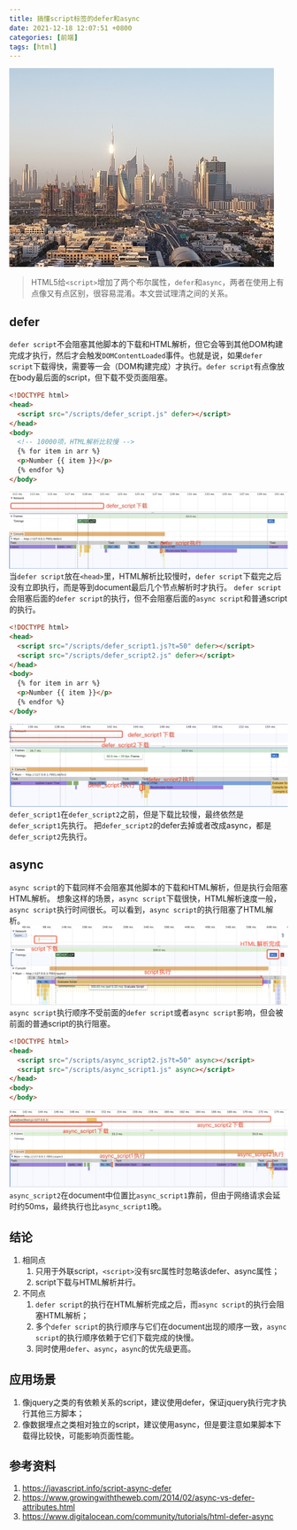 ```yaml
---
title: 搞懂script标签的defer和async
date: 2021-12-18 12:07:51 +0800
categories: [前端]
tags: [html]
---
```


![istockphoto-1181207540-170667a.jpeg](/assets/img/blogs/efa03688-558a-45c6-b8af-85dd2d8411bd.jpeg)

> HTML5给`<script>`增加了两个布尔属性，`defer`和`async`，两者在使用上有点像又有点区别，很容易混淆。本文尝试理清之间的关系。

## defer

`defer script`不会阻塞其他脚本的下载和HTML解析，但它会等到其他DOM构建完成才执行，然后才会触发`DOMContentLoaded`事件。也就是说，如果`defer script`下载得快，需要等一会（DOM构建完成）才执行。`defer script`有点像放在body最后面的script，但下载不受页面阻塞。

```html
<!DOCTYPE html>
<head>
  <script src="/scripts/defer_script.js" defer></script>
</head>
<body>
  <!-- 10000项，HTML解析比较慢 -->
  {% for item in arr %}
  <p>Number {{ item }}</p>
  {% endfor %}
</body>
```

![defer\_HFFS.jpg](/assets/img/blogs/7e9bac96-bd2f-431a-a6be-b856a83ff35e.jpeg)
当`defer script`放在`<head>`里，HTML解析比较慢时，`defer script`下载完之后没有立即执行，而是等到document最后几个节点解析时才执行。
`defer script`会阻塞后面的`defer script`的执行，但不会阻塞后面的`async script`和普通script的执行。

```html
<!DOCTYPE html>
<head>
  <script src="/scripts/defer_script1.js?t=50" defer></script>
  <script src="/scripts/defer_script2.js" defer></script>
</head>
<body>
  {% for item in arr %}
  <p>Number {{ item }}</p>
  {% endfor %}
</body>
```

![defer2\_HFFS.jpg](/assets/img/blogs/1795a0fd-551e-48b2-af18-856cb2a0b110.jpeg)
`defer_script1`在`defer_script2`之前，但是下载比较慢，最终依然是`defer_script1`先执行。
把`defer_script2`的defer去掉或者改成async，都是`defer_script2`先执行。

## async

`async script`的下载同样不会阻塞其他脚本的下载和HTML解析，但是执行会阻塞HTML解析。
想象这样的场景，`async script`下载很快，HTML解析速度一般，`async script`执行时间很长。可以看到，`async script`的执行阻塞了HTML解析。
![HFSM.png](/assets/img/blogs/9b61b915-f7ce-4dbc-8841-b5f9a49a0f9c.png)
`async script`执行顺序不受前面的`defer script`或者`async script`影响，但会被前面的普通script的执行阻塞。

```html
<!DOCTYPE html>
<head>
  <script src="/scripts/async_script2.js?t=50" async></script>
  <script src="/scripts/async_script1.js" async></script>
</head>
<body>
</body>
```

![async\_multi\_order.jpg](/assets/img/blogs/62daa680-dced-4d39-8fff-0146391b82fc.jpeg)
`async_script2`在document中位置比`async_script1`靠前，但由于网络请求会延时约50ms，最终执行也比`async_script1`晚。

## 结论

1.  相同点
    1.  只用于外联script，`<script>`没有src属性时忽略该defer、async属性；
    2.  script下载与HTML解析并行。
2.  不同点
    1.  `defer script`的执行在HTML解析完成之后，而`async script`的执行会阻塞HTML解析；
    2.  多个`defer script`的执行顺序与它们在document出现的顺序一致，`async script`的执行顺序依赖于它们下载完成的快慢。
    3.  同时使用`defer`、`async`，`async`的优先级更高。

## 应用场景

1.  像jquery之类的有依赖关系的script，建议使用defer，保证jquery执行完才执行其他三方脚本；
2.  像数据埋点之类相对独立的script，建议使用async，但是要注意如果脚本下载得比较快，可能影响页面性能。

## 参考资料

1.  <https://javascript.info/script-async-defer>
2.  <https://www.growingwiththeweb.com/2014/02/async-vs-defer-attributes.html>
3.  <https://www.digitalocean.com/community/tutorials/html-defer-async>
